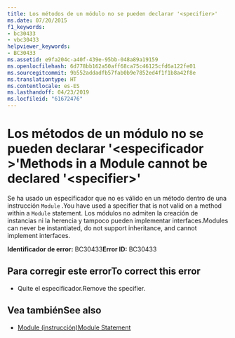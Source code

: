 ```yaml
---
title: Los métodos de un módulo no se pueden declarar '<specifier>'
ms.date: 07/20/2015
f1_keywords:
- bc30433
- vbc30433
helpviewer_keywords:
- BC30433
ms.assetid: e9fa204c-a40f-439e-95bb-048a89a19159
ms.openlocfilehash: 6d778bb162a50aff68ca75c46125cfd6a122fe01
ms.sourcegitcommit: 9b552addadfb57fab0b9e7852ed4f1f1b8a42f8e
ms.translationtype: HT
ms.contentlocale: es-ES
ms.lasthandoff: 04/23/2019
ms.locfileid: "61672476"
---
```

# <a name="methods-in-a-module-cannot-be-declared-specifier"></a><span data-ttu-id="5698c-102">Los métodos de un módulo no se pueden declarar '\<especificador >'</span><span class="sxs-lookup"><span data-stu-id="5698c-102">Methods in a Module cannot be declared '\<specifier>'</span></span>
<span data-ttu-id="5698c-103">Se ha usado un especificador que no es válido en un método dentro de una instrucción `Module` .</span><span class="sxs-lookup"><span data-stu-id="5698c-103">You have used a specifier that is not valid on a method within a `Module` statement.</span></span> <span data-ttu-id="5698c-104">Los módulos no admiten la creación de instancias ni la herencia y tampoco pueden implementar interfaces.</span><span class="sxs-lookup"><span data-stu-id="5698c-104">Modules can never be instantiated, do not support inheritance, and cannot implement interfaces.</span></span>  
  
 <span data-ttu-id="5698c-105">**Identificador de error:** BC30433</span><span class="sxs-lookup"><span data-stu-id="5698c-105">**Error ID:** BC30433</span></span>  
  
## <a name="to-correct-this-error"></a><span data-ttu-id="5698c-106">Para corregir este error</span><span class="sxs-lookup"><span data-stu-id="5698c-106">To correct this error</span></span>  
  
- <span data-ttu-id="5698c-107">Quite el especificador.</span><span class="sxs-lookup"><span data-stu-id="5698c-107">Remove the specifier.</span></span>  
  
## <a name="see-also"></a><span data-ttu-id="5698c-108">Vea también</span><span class="sxs-lookup"><span data-stu-id="5698c-108">See also</span></span>

- [<span data-ttu-id="5698c-109">Module (instrucción)</span><span class="sxs-lookup"><span data-stu-id="5698c-109">Module Statement</span></span>](../../visual-basic/language-reference/statements/module-statement.md)

